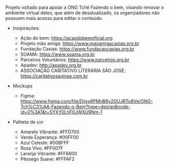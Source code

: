 Projeto voltado para apoiar a ONG Tchê Fazendo o bem, visando renovar o ambiente virtual deles, que além de desatualizado, os organizadores não possuem mais acesso para editar o conteúdo.

* Insipirações:
  - Ação do bem: https://acaodobemoficial.org
  - Projeto mão amiga: https://www.maoamigacaxias.org.br
  - Fundação Caxias: https://www.fundacaocaxias.org.br
  - SOAMA: https://www.soama.org.br
  - Parceiros Voluntários: https://www.parceiros.org.br
  - Apadev: http://apadev.org.br
  - ASSOCIAÇÃO CARITATIVO LITERÁRIA SÃO JOSÉ; https://caritativosaojose.com.br
  
* Mockups
  - Figma: https://www.figma.com/file/Dijsy6PMnB6y2GUJRTo8Ve/ONG-Tch%C3%AA-Fazendo-o-Bem?type=design&node-id=0%3A1&t=SYXY0LhF0JWXU9Nm-1

* Palheta de cor
  - Amarelo Vibrante: #FFD700
  - Verde Esperança: #00FF00
  - Azul Celeste: #00BFFF
  - Rosa Vivo: #FF007F
  - Laranja Vibrante: #FF6600
  - Pêssego Suave: #FFFAF2